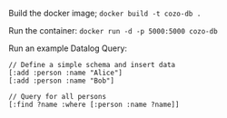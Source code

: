 Build the docker image; 
`docker build -t cozo-db .`

Run the container: 
`docker run -d -p 5000:5000 cozo-db`


Run an example Datalog Query: 
```datalog
// Define a simple schema and insert data
[:add :person :name "Alice"]
[:add :person :name "Bob"]

// Query for all persons
[:find ?name :where [:person :name ?name]]
```



